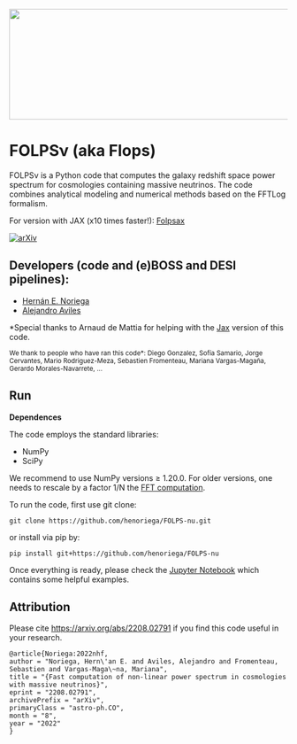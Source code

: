 <p align="center">
    <img src="https://github.com/henoriega/FOLPS-nu/blob/main/folps_logo.png" width="700" height="200">
</p>

# FOLPSν (aka Flops)
FOLPSν is a Python code that computes the galaxy redshift space power spectrum for cosmologies containing massive neutrinos. The code combines analytical modeling and numerical methods based on the FFTLog formalism. <!-- to speed up the calculations of loop integrals. -->

For version with JAX (x10 times faster!): [Folpsax](https://github.com/cosmodesi/folpsax)

[![arXiv](https://img.shields.io/badge/arXiv-2208.02791-red)](https://arxiv.org/abs/2208.02791)


## Developers (code and (e)BOSS and DESI pipelines): 
- [Hernán E. Noriega](mailto:henoriega@estudiantes.fisica.unam.mx)
- [Alejandro Aviles](mailto:avilescervantes@gmail.com)


*Special thanks to Arnaud de Mattia for helping with the [Jax](https://github.com/cosmodesi/folpsax) version of this code. 




<sup> We thank to people who have ran this code*: Diego Gonzalez, Sofía Samario, Jorge Cervantes, Mario Rodriguez-Meza, Sebastien Fromenteau, Mariana Vargas-Magaña, Gerardo Morales-Navarrete, ... </sub>





## Run

**Dependences**

The code employs the standard libraries:
- NumPy 
- SciPy

We recommend to use NumPy versions ≥ 1.20.0. For older versions, one needs to rescale by a factor 1/N the [FFT computation](https://github.com/henoriega/FOLPS-nu/blob/main/FOLPSnu.py#L626). 

To run the code, first use git clone:

```
git clone https://github.com/henoriega/FOLPS-nu.git
```
or install via pip by:

```
pip install git+https://github.com/henoriega/FOLPS-nu
```

Once everything is ready, please check the [Jupyter Notebook](https://github.com/henoriega/FOLPS-nu/blob/main/notebooks/Example.ipynb) which contains some helpful examples. 



Attribution
-----------

Please cite <https://arxiv.org/abs/2208.02791> if you find this code useful in your research. 

    @article{Noriega:2022nhf,
    author = "Noriega, Hern\'an E. and Aviles, Alejandro and Fromenteau, Sebastien and Vargas-Maga\~na, Mariana",
    title = "{Fast computation of non-linear power spectrum in cosmologies with massive neutrinos}",
    eprint = "2208.02791",
    archivePrefix = "arXiv",
    primaryClass = "astro-ph.CO",
    month = "8",
    year = "2022"
    }
